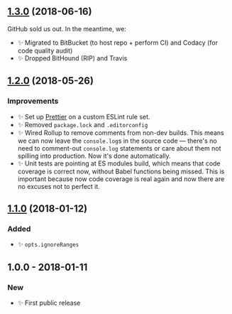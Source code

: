 ## [1.3.0] (2018-06-16)

GitHub sold us out. In the meantime, we:

- ✨ Migrated to BitBucket (to host repo + perform CI) and Codacy (for code quality audit)
- ✨ Dropped BitHound (RIP) and Travis

## [1.2.0] (2018-05-26)

### Improvements

- ✨ Set up [Prettier](https://prettier.io) on a custom ESLint rule set.
- ✨ Removed `package.lock` and `.editorconfig`
- ✨ Wired Rollup to remove comments from non-dev builds. This means we can now leave the `console.log`s in the source code — there's no need to comment-out `console.log` statements or care about them not spilling into production. Now it's done automatically.
- ✨ Unit tests are pointing at ES modules build, which means that code coverage is correct now, without Babel functions being missed. This is important because now code coverage is real again and now there are no excuses not to perfect it.

## [1.1.0] (2018-01-12)

### Added

- ✨ `opts.ignoreRanges`

## 1.0.0 - 2018-01-11

### New

- ✨ First public release

[1.1.0]: https://bitbucket.org/codsen/string-split-by-whitespace/branches/compare/v1.1.0%0Dv1.0.2#diff
[1.2.0]: https://bitbucket.org/codsen/string-split-by-whitespace/branches/compare/v1.2.0%0Dv1.1.3#diff
[1.3.0]: https://bitbucket.org/codsen/string-split-by-whitespace/branches/compare/v1.3.0%0Dv1.2.0#diff
